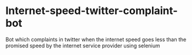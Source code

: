 # Internet-speed-twitter-complaint-bot
Bot which complaints in twitter when the internet speed goes less than the promised speed by the internet service provider using selenium 
